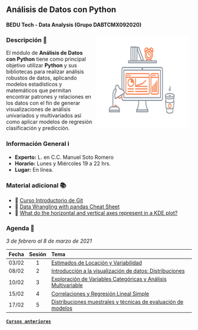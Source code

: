 ## Análisis de Datos con Python
#### BEDU Tech - Data Analysis (Grupo DABTCMX092020)

<img src="imagenes/image.gif" align="right" height="250" width="250" hspace="10">

### Descripción :pencil:

El módulo de __Análisis de Datos con Python__ tiene como principal objetivo utilizar __Python__ y sus bibliotecas para realizar análisis robustos de datos, aplicando modelos estadísticos y matemáticos que permitan encontrar patrones y relaciones en los datos con el fin de generar visualizaciones de análisis univariados y multivariados así como aplicar modelos de regresión clasificación y predicción.

### Información General :information_source:

- **Experto:** L. en C.C. Manuel Soto Romero
- **Horario:** Lunes y Miércoles 19 a 22 hrs.
- **Lugar:**   En línea.

### Material adicional :books:

- :link: [Curso Introductorio  de Git](https://github.com/beduExpert/Curso-Introductorio-Git-2020/blob/master/README.md)
- :link: [Data Wrangling with pandas Cheat Sheet](https://pandas.pydata.org/Pandas_Cheat_Sheet.pdf)
- :link: [What do the horizontal and vertical axes represent in a KDE plot?](https://discuss.codecademy.com/t/what-do-the-horizontal-and-vertical-axes-represent-in-a-kde-plot/362784)

### Agenda :date:

*3 de febrero al 8 de marzo de 2021*

Fecha | Sesión | Tema                                                          | 
------| :----: | :------------------------------------------------------------ | 
03/02 | 1      | [Estimados de Locación y Variabilidad](sesion01/README.md)    | 
08/02 | 2      | [Introducción a la visualización de datos: Distribuciones](sesion02/README.md) |
10/02 | 3      | [Exploración de Variables Categóricas y Análisis Multivariable](sesion03/README.md) |
15/02 | 4      | [Correlaciones y Regresión Lineal Simple](sesion04/README.md) |
17/02 | 5      | [Distribuciones muestrales y técnicas de evaluación de modelos](sesion05/README.md) |
<!--
23/01 | 6      | [Visualización de Datos Avanzada](sesion06/README.md) |
30/01 | 7      | [Pruebas A/B y Procesamiento del Lenguaje Natural](sesion07/Readme.md) |
30/01 | 8      | [Introducción a Machine Learning: Clasificación No Supervisada y Supervisada](sesion08/Readme.md) |
-->

[**`Cursos anteriores`**](anteriores/README.md)
